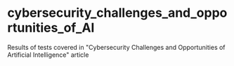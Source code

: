 # cybersecurity_challenges_and_opportunities_of_AI
Results of tests covered in "Cybersecurity Challenges and Opportunities of Artificial Intelligence" article
